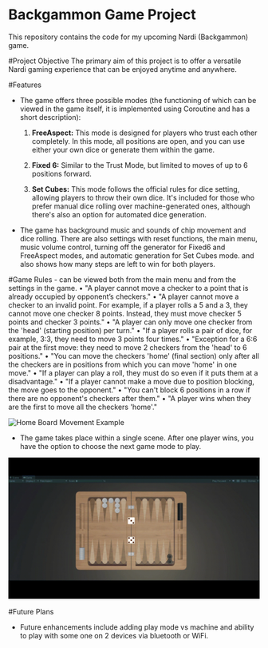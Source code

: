 # Backgammon Game Project


This repository contains the code for my upcoming Nardi (Backgammon) game.


#Project Objective
The primary aim of this project is to offer a versatile Nardi gaming experience that can be enjoyed anytime and anywhere.

#Features
- The game offers three possible modes (the functioning of which can be viewed in the game itself, it is implemented using Coroutine and has a short description):
  1. **FreeAspect:** This mode is designed for players who trust each other completely. In this mode, all positions are open, and you can use either your own dice or generate them within the game.
  
  2. **Fixed 6:** Similar to the Trust Mode, but limited to moves of up to 6 positions forward.

  3. **Set Cubes:** This mode follows the official rules for dice setting, allowing players to throw their own dice. It's included for those who prefer manual dice rolling over machine-generated ones, although there's also an option for automated dice generation.

- The game has background music and sounds of chip movement and dice rolling. 
There are also settings with reset functions, the main menu, music volume control, turning off the generator for Fixed6 and FreeAspect modes, and automatic generation for Set Cubes mode. and also shows how many steps are left to win for both players.

#Game Rules - can be viewed both from the main menu and from the settings in the game.
• "A player cannot move a checker to a point that is already occupied by opponent’s checkers."
• "A player cannot move a checker to an invalid point. For example, if a player rolls a 5 and a 3, they cannot move one checker 8 points. Instead, they must move checker 5 points and checker 3 points."
• "A player can only move one checker from the 'head' (starting position) per turn."
• "If a player rolls a pair of dice, for example, 3:3, they need to move 3 points four times."
• "Exception for a 6:6 pair at the first move: they need to move 2 checkers from the 'head' to 6 positions."
• "You can move the checkers 'home' (final section) only after all the checkers are in positions from which you can move 'home' in one move."
• "If a player can play a roll, they must do so even if it puts them at a disadvantage."
• "If a player cannot make a move due to position blocking, the move goes to the opponent."
• "You can't block 6 positions in a row if there are no opponent's checkers after them."
• "A player wins when they are the first to move all the checkers 'home'."

![Home Board Movement Example](https://github.com/stupakzm/Backgammon/blob/main/readme/homeMovement.gif)

- The game takes place within a single scene. After one player wins, you have the option to choose the next game mode to play.

![Win Screen](https://github.com/stupakzm/Backgammon/blob/main/readme/winScreen.gif)


#Future Plans
- Future enhancements include adding play mode vs machine and ability to play with some one on 2 devices via bluetooth or WiFi.

